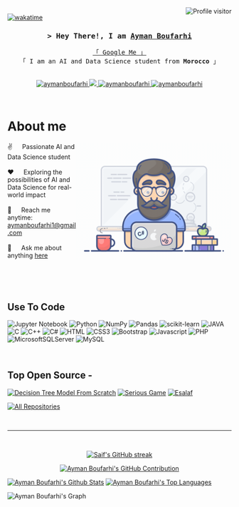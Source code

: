 <!--
<h2 align="center">
  Welcome to Ayman Boufarhi World!
  <img src="https://media.giphy.com/media/hvRJCLFzcasrR4ia7z/giphy.gif" width="28">
</h2>
-->

<!--
<p align="center">
  <a href="https://github.com/aymanboufarhi"><img src="https://readme-typing-svg.herokuapp.com/?lines=Self%20Taught%20Programmer;Front%20End%20Developer;1.5%2B%20years%20of%20coding%20experience;Always%20learning%20new%20things&center=true&width=380&height=45"></a>
</p>

 -->

<a href="https://komarev.com/ghpvc/?username=aymanboufarhi">
  <img align="right" src="https://komarev.com/ghpvc/?username=aymanboufarhi&label=Visitors&color=0e75b6&style=flat" alt="Profile visitor" />
</a>


[![wakatime](https://wakatime.com/badge/user/eebb3dd8-d9b2-40de-9b88-6fd6cac99dbc.svg)](https://wakatime.com/@eebb3dd8-d9b2-40de-9b88-6fd6cac99dbc)

<!-- Intro  -->
<h3 align="center">
        <samp>&gt; Hey There!, I am
                <b><a target="_blank" href="https://www.linkedin.com/in/ayman-boufarhi">Ayman Boufarhi</a></b>
        </samp>
</h3>


<p align="center"> 
  <samp>
    <a href="https://www.google.com/search?q=Ayman+Boufarhi">「 Google Me 」</a>
    <br>
    「 I am an AI and Data Science student from <b>Morocco</b> 」
    <br>
    <br>
  </samp>
</p>

<p align="center">
 <a href="https://www.linkedin.com/in/ayman-boufarhi" target="_blank">
  <img src="https://img.shields.io/badge/LinkedIn-0077B5?style=for-the-badge&logo=linkedin&logoColor=white" alt="aymanboufarhi"/>
 </a>
 <!-- <a href="https://dev.to/aymanboufarhi" target="_blank">
  <img src="https://img.shields.io/badge/dev.to-0A0A0A?style=for-the-badge&logo=dev.to&logoColor=white" alt="aymanboufarhi" />
 </a> -->
 <a href="https://twitter.com/aymanboufarhi" target="_blank">
  <img src="https://img.shields.io/badge/Twitter-000000?style=for-the-badge&logo=X&logoColor=white" />
 </a>
 <a href="https://www.instagram.com/aymanbf1/" target="_blank">
  <img src="https://img.shields.io/badge/Instagram-fe4164?style=for-the-badge&logo=instagram&logoColor=white" alt="aymanboufarhi" />
 </a> 
 <a href="https://leetcode.com/aymanboufarhi1/" target="_blank">
  <img src="https://img.shields.io/badge/LeetCode-FFFFFF?&style=for-the-badge&logo=LeetCode" alt="aymanboufarhi"  />
  </a> 
</p>
<br />

<!-- About Section -->
 # About me
 
<p>
 <img align="right" width="350" src="/assets/programmer.gif" alt="Coding gif" />
  
 ✌️ &emsp; Passionate AI and Data Science student<br/><br/>
 ❤️ &emsp; Exploring the possibilities of AI and Data Science for real-world impact<br/><br/>
 📧 &emsp; Reach me anytime: aymanboufarhi1@gmail.com<br/><br/>
 💬 &emsp; Ask me about anything [here](https://github.com/aymanboufarhi/aymanboufarhi/issues)

</p>

<br/>
<br/>
<br/>

## Use To Code

![Jupyter Notebook](https://img.shields.io/badge/Jupyter%20Notebook-FFA500?style=for-the-badge&labelColor=FFFFFF&logo=jupyter)
![Python](https://img.shields.io/badge/Python-3776ab?style=for-the-badge&labelColor=ffd343&logo=python)
![NumPy](https://img.shields.io/badge/numpy-%23013243.svg?style=for-the-badge&logo=numpy&logoColor=white)
![Pandas](https://img.shields.io/badge/pandas-%23150458.svg?style=for-the-badge&logo=pandas&logoColor=white)
![scikit-learn](https://img.shields.io/badge/scikit--learn-%23F7931E.svg?style=for-the-badge&logo=scikit-learn&logoColor=white)
![JAVA](https://img.shields.io/badge/Java%20-%20JavaFX-F05032?style=for-the-badge&logo=JAVA)
![C](https://img.shields.io/badge/-Language%20C%20-61DBFB?style=for-the-badge&labelColor=black&logo=C&logoColor=61DBFB)
![C++](https://img.shields.io/badge/c++-%2300599C.svg?style=for-the-badge&logo=c%2B%2B&logoColor=white)
![C#](https://img.shields.io/badge/c%23-%23239120.svg?style=for-the-badge&logo=c-sharp&logoColor=white)
![HTML](https://img.shields.io/badge/HTML5-E34F26?style=for-the-badge&logo=html5&logoColor=white)
![CSS3](https://img.shields.io/badge/CSS3-1572B6?style=for-the-badge&logo=css3&logoColor=white)
![Bootstrap](https://img.shields.io/badge/Bootstrap-563D7C?style=for-the-badge&logo=bootstrap&logoColor=white)
![Javascript](https://img.shields.io/badge/Javascript-F0DB4F?style=for-the-badge&labelColor=black&logo=javascript&logoColor=F0DB4F)
![PHP](https://img.shields.io/badge/php-%23777BB4.svg?style=for-the-badge&logo=php&logoColor=white)
![MicrosoftSQLServer](https://img.shields.io/badge/Microsoft%20SQL%20Server-CC2927?style=for-the-badge&logo=microsoft%20sql%20server&logoColor=white)
![MySQL](https://img.shields.io/badge/mysql-%2300f.svg?style=for-the-badge&logo=mysql&logoColor=white)

<br/>

## Top Open Source -
[![Decision Tree Model From Scratch](https://github-readme-stats.vercel.app/api/pin/?username=aymanboufarhi&repo=Decision-Tree-Model-From-Scratch&border_color=7F3FBF&bg_color=0D1117&title_color=C9D1D9&text_color=8B949E&icon_color=7F3FBF)](https://github.com/aymanboufarhi/Decision-Tree-Model-From-Scratch)
[![Serious Game](https://github-readme-stats.vercel.app/api/pin/?username=aymanboufarhi&repo=Serious-Game&border_color=7F3FBF&bg_color=0D1117&title_color=C9D1D9&text_color=8B949E&icon_color=7F3FBF)](https://github.com/aymanboufarhi/Serious-Game)
[![Esalaf](https://github-readme-stats.vercel.app/api/pin/?username=aymanboufarhi&repo=Esalaf&border_color=7F3FBF&bg_color=0D1117&title_color=C9D1D9&text_color=8B949E&icon_color=7F3FBF)](https://github.com/aymanboufarhi/Esalaf)

<p align="left">
  <a href="https://github.com/aymanboufarhi?tab=repositories" target="_blank"><img alt="All Repositories" title="All Repositories" src="https://img.shields.io/badge/-All%20Repos-2962FF?style=for-the-badge&logo=koding&logoColor=white"/></a>
</p>

<br/>
<hr/>
<br/>

<p align="center">
  <a href="https://github.com/aymanboufarhi">
    <img src="https://github-readme-streak-stats.herokuapp.com/?user=aymanboufarhi&theme=radical&border=7F3FBF&background=0D1117" alt="Saif's GitHub streak"/>
  </a>
</p>

<p align="center">
  <a href="https://github.com/aymanboufarhi">
    <img src="https://github-profile-summary-cards.vercel.app/api/cards/profile-details?username=aymanboufarhi&theme=radical" alt="Ayman Boufarhi's GitHub Contribution"/>
  </a>
</p>

<a> 
    <a href="https://github.com/aymanboufarhi"><img alt="Ayman Boufarhi's Github Stats" src="https://denvercoder1-github-readme-stats.vercel.app/api?username=aymanboufarhi&show_icons=true&count_private=true&theme=react&border_color=7F3FBF&bg_color=0D1117&title_color=F85D7F&icon_color=F8D866" height="192px" width="49.5%"/></a>
  <a href="https://github.com/aymanboufarhi"><img alt="Ayman Boufarhi's Top Languages" src="https://denvercoder1-github-readme-stats.vercel.app/api/top-langs/?username=aymanboufarhi&langs_count=8&layout=compact&theme=react&border_color=7F3FBF&bg_color=0D1117&title_color=F85D7F&icon_color=F8D866" height="192px" width="49.5%"/></a>
  <br/>
</a>


![Ayman Boufarhi's Graph](https://github-readme-activity-graph.vercel.app/graph?username=aymanboufarhi&custom_title=Ayman%20Boufarhi's%20GitHub%20Activity%20Graph&bg_color=0D1117&color=7F3FBF&line=7F3FBF&point=7F3FBF&area_color=FFFFFF&title_color=FFFFFF&area=true)
